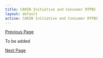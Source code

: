```yaml
---
title: CARIN Initiative and Consumer RTPBC
layout: default
active: CARIN Initiative and Consumer RTPBC
---
```


[Previous Page](toc.html)

To be added

[Next Page](FHIR_implementation_approach.html)